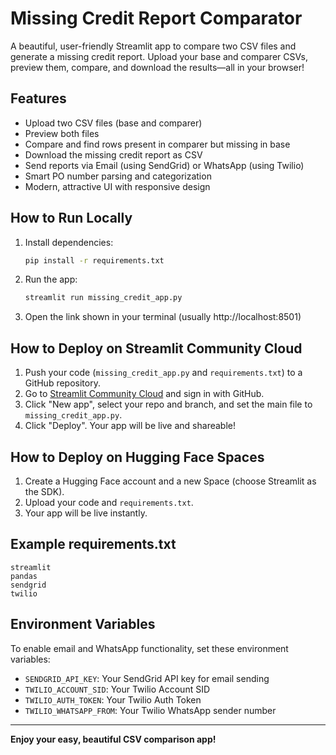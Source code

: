 # Missing Credit Report Comparator

A beautiful, user-friendly Streamlit app to compare two CSV files and generate a missing credit report. Upload your base and comparer CSVs, preview them, compare, and download the results—all in your browser!

## Features
- Upload two CSV files (base and comparer)
- Preview both files
- Compare and find rows present in comparer but missing in base
- Download the missing credit report as CSV
- Send reports via Email (using SendGrid) or WhatsApp (using Twilio)
- Smart PO number parsing and categorization
- Modern, attractive UI with responsive design

## How to Run Locally

1. Install dependencies:
   ```bash
   pip install -r requirements.txt
   ```
2. Run the app:
   ```bash
   streamlit run missing_credit_app.py
   ```
3. Open the link shown in your terminal (usually http://localhost:8501)

## How to Deploy on Streamlit Community Cloud

1. Push your code (`missing_credit_app.py` and `requirements.txt`) to a GitHub repository.
2. Go to [Streamlit Community Cloud](https://streamlit.io/cloud) and sign in with GitHub.
3. Click "New app", select your repo and branch, and set the main file to `missing_credit_app.py`.
4. Click "Deploy". Your app will be live and shareable!

## How to Deploy on Hugging Face Spaces

1. Create a Hugging Face account and a new Space (choose Streamlit as the SDK).
2. Upload your code and `requirements.txt`.
3. Your app will be live instantly.

## Example requirements.txt
```
streamlit
pandas
sendgrid
twilio
```

## Environment Variables
To enable email and WhatsApp functionality, set these environment variables:
- `SENDGRID_API_KEY`: Your SendGrid API key for email sending
- `TWILIO_ACCOUNT_SID`: Your Twilio Account SID
- `TWILIO_AUTH_TOKEN`: Your Twilio Auth Token
- `TWILIO_WHATSAPP_FROM`: Your Twilio WhatsApp sender number

---

**Enjoy your easy, beautiful CSV comparison app!** 